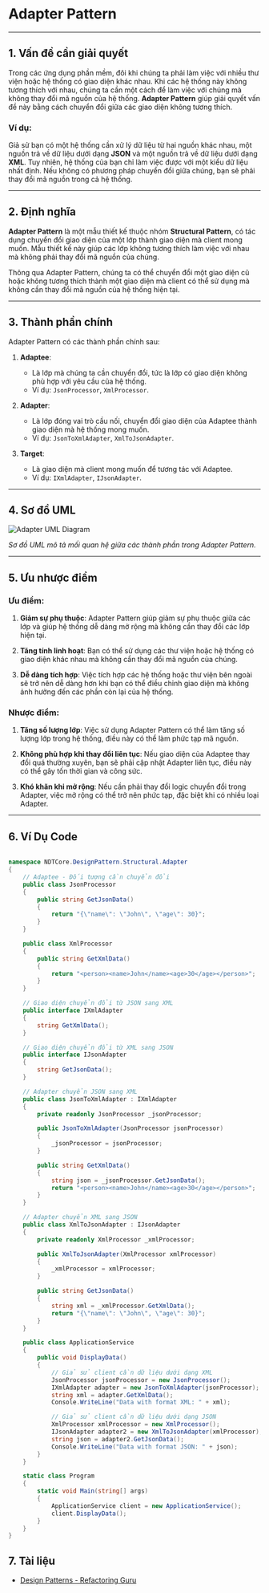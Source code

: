 ﻿# Adapter Pattern

---

## **1. Vấn đề cần giải quyết**

Trong các ứng dụng phần mềm, đôi khi chúng ta phải làm việc với nhiều thư viện hoặc hệ thống có giao diện khác nhau. Khi các hệ thống này không tương thích với nhau, chúng ta cần một cách để làm việc với chúng mà không thay đổi mã nguồn của hệ thống. **Adapter Pattern** giúp giải quyết vấn đề này bằng cách chuyển đổi giữa các giao diện không tương thích.

### Ví dụ:

Giả sử bạn có một hệ thống cần xử lý dữ liệu từ hai nguồn khác nhau, một nguồn trả về dữ liệu dưới dạng **JSON** và một nguồn trả về dữ liệu dưới dạng **XML**. Tuy nhiên, hệ thống của bạn chỉ làm việc được với một kiểu dữ liệu nhất định. Nếu không có phương pháp chuyển đổi giữa chúng, bạn sẽ phải thay đổi mã nguồn trong cả hệ thống.

---

## **2. Định nghĩa**

**Adapter Pattern** là một mẫu thiết kế thuộc nhóm **Structural Pattern**, có tác dụng chuyển đổi giao diện của một lớp thành giao diện mà client mong muốn. Mẫu thiết kế này giúp các lớp không tương thích làm việc với nhau mà không phải thay đổi mã nguồn của chúng.

Thông qua Adapter Pattern, chúng ta có thể chuyển đổi một giao diện cũ hoặc không tương thích thành một giao diện mà client có thể sử dụng mà không cần thay đổi mã nguồn của hệ thống hiện tại.

---

## **3. Thành phần chính**

Adapter Pattern có các thành phần chính sau:

1. **Adaptee**:

   - Là lớp mà chúng ta cần chuyển đổi, tức là lớp có giao diện không phù hợp với yêu cầu của hệ thống.
   - Ví dụ: `JsonProcessor`, `XmlProcessor`.

2. **Adapter**:

   - Là lớp đóng vai trò cầu nối, chuyển đổi giao diện của Adaptee thành giao diện mà hệ thống mong muốn.
   - Ví dụ: `JsonToXmlAdapter`, `XmlToJsonAdapter`.

3. **Target**:
   - Là giao diện mà client mong muốn để tương tác với Adaptee.
   - Ví dụ: `IXmlAdapter`, `IJsonAdapter`.

---

## **4. Sơ đồ UML**

![Adapter UML Diagram](https://refactoring.guru/images/patterns/diagrams/adapter/structure-object-adapter.png)

_Sơ đồ UML mô tả mối quan hệ giữa các thành phần trong Adapter Pattern._

---

## **5. Ưu nhược điểm**

### **Ưu điểm**:

1. **Giảm sự phụ thuộc**: Adapter Pattern giúp giảm sự phụ thuộc giữa các lớp và giúp hệ thống dễ dàng mở rộng mà không cần thay đổi các lớp hiện tại.
2. **Tăng tính linh hoạt**: Bạn có thể sử dụng các thư viện hoặc hệ thống có giao diện khác nhau mà không cần thay đổi mã nguồn của chúng.

3. **Dễ dàng tích hợp**: Việc tích hợp các hệ thống hoặc thư viện bên ngoài sẽ trở nên dễ dàng hơn khi bạn có thể điều chỉnh giao diện mà không ảnh hưởng đến các phần còn lại của hệ thống.

### **Nhược điểm**:

1. **Tăng số lượng lớp**: Việc sử dụng Adapter Pattern có thể làm tăng số lượng lớp trong hệ thống, điều này có thể làm phức tạp mã nguồn.

2. **Không phù hợp khi thay đổi liên tục**: Nếu giao diện của Adaptee thay đổi quá thường xuyên, bạn sẽ phải cập nhật Adapter liên tục, điều này có thể gây tốn thời gian và công sức.

3. **Khó khăn khi mở rộng**: Nếu cần phải thay đổi logic chuyển đổi trong Adapter, việc mở rộng có thể trở nên phức tạp, đặc biệt khi có nhiều loại Adapter.

---

## **6. Ví Dụ Code**

```csharp

namespace NDTCore.DesignPattern.Structural.Adapter
{
    // Adaptee - Đối tượng cần chuyển đổi
    public class JsonProcessor
    {
        public string GetJsonData()
        {
            return "{\"name\": \"John\", \"age\": 30}";
        }
    }

    public class XmlProcessor
    {
        public string GetXmlData()
        {
            return "<person><name>John</name><age>30</age></person>";
        }
    }

    // Giao diện chuyển đổi từ JSON sang XML
    public interface IXmlAdapter
    {
        string GetXmlData();
    }

    // Giao diện chuyển đổi từ XML sang JSON
    public interface IJsonAdapter
    {
        string GetJsonData();
    }

    // Adapter chuyển JSON sang XML
    public class JsonToXmlAdapter : IXmlAdapter
    {
        private readonly JsonProcessor _jsonProcessor;

        public JsonToXmlAdapter(JsonProcessor jsonProcessor)
        {
            _jsonProcessor = jsonProcessor;
        }

        public string GetXmlData()
        {
            string json = _jsonProcessor.GetJsonData();
            return "<person><name>John</name><age>30</age></person>";
        }
    }

    // Adapter chuyển XML sang JSON
    public class XmlToJsonAdapter : IJsonAdapter
    {
        private readonly XmlProcessor _xmlProcessor;

        public XmlToJsonAdapter(XmlProcessor xmlProcessor)
        {
            _xmlProcessor = xmlProcessor;
        }

        public string GetJsonData()
        {
            string xml = _xmlProcessor.GetXmlData();
            return "{\"name\": \"John\", \"age\": 30}";
        }
    }

    public class ApplicationService
    {
        public void DisplayData()
        {
            // Giả sử client cần dữ liệu dưới dạng XML
            JsonProcessor jsonProcessor = new JsonProcessor();
            IXmlAdapter adapter = new JsonToXmlAdapter(jsonProcessor);
            string xml = adapter.GetXmlData();
            Console.WriteLine("Data with format XML: " + xml);

            // Giả sử client cần dữ liệu dưới dạng JSON
            XmlProcessor xmlProcessor = new XmlProcessor();
            IJsonAdapter adapter2 = new XmlToJsonAdapter(xmlProcessor);
            string json = adapter2.GetJsonData();
            Console.WriteLine("Data with format JSON: " + json);
        }
    }

    static class Program
    {
        static void Main(string[] args)
        {
            ApplicationService client = new ApplicationService();
            client.DisplayData();
        }
    }
}
```

## **7. Tài liệu**

- [Design Patterns - Refactoring Guru](https://refactoring.guru/design-patterns)

